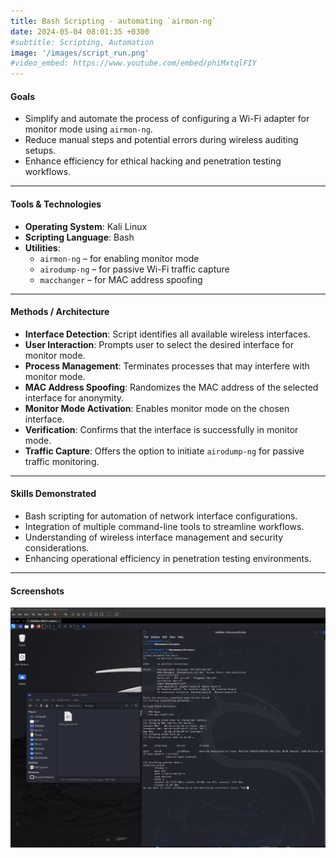 ```yaml
---
title: Bash Scripting - automating `airmon-ng`
date: 2024-05-04 08:01:35 +0300
#subtitle: Scripting, Automation
image: '/images/script_run.png'
#video_embed: https://www.youtube.com/embed/phiMxtqlFIY
---
```


####  **Goals**
- Simplify and automate the process of configuring a Wi-Fi adapter for monitor mode using `airmon-ng`.
- Reduce manual steps and potential errors during wireless auditing setups.
- Enhance efficiency for ethical hacking and penetration testing workflows.

---

####  **Tools & Technologies**
- **Operating System**: Kali Linux
- **Scripting Language**: Bash
- **Utilities**:
  - `airmon-ng` – for enabling monitor mode
  - `airodump-ng` – for passive Wi-Fi traffic capture
  - `macchanger` – for MAC address spoofing

---

####  **Methods / Architecture**
- **Interface Detection**: Script identifies all available wireless interfaces.
- **User Interaction**: Prompts user to select the desired interface for monitor mode.
- **Process Management**: Terminates processes that may interfere with monitor mode.
- **MAC Address Spoofing**: Randomizes the MAC address of the selected interface for anonymity.
- **Monitor Mode Activation**: Enables monitor mode on the chosen interface.
- **Verification**: Confirms that the interface is successfully in monitor mode.
- **Traffic Capture**: Offers the option to initiate `airodump-ng` for passive traffic monitoring.

---

####  **Skills Demonstrated**
- Bash scripting for automation of network interface configurations.
- Integration of multiple command-line tools to streamline workflows.
- Understanding of wireless interface management and security considerations.
- Enhancing operational efficiency in penetration testing environments.

---

####  **Screenshots**
![Automate Airmon Script Execution](/images/script_run.png)
